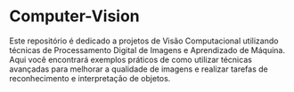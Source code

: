 # Computer-Vision
Este repositório é dedicado a projetos de Visão Computacional utilizando técnicas de Processamento Digital de Imagens e Aprendizado de Máquina. Aqui você encontrará exemplos práticos de como utilizar técnicas avançadas para melhorar a qualidade de imagens e realizar tarefas de reconhecimento e interpretação de objetos.
